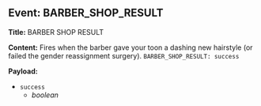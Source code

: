 ## Event: BARBER_SHOP_RESULT

**Title:** BARBER SHOP RESULT

**Content:**
Fires when the barber gave your toon a dashing new hairstyle (or failed the gender reassignment surgery).
`BARBER_SHOP_RESULT: success`

**Payload:**
- `success`
  - *boolean*